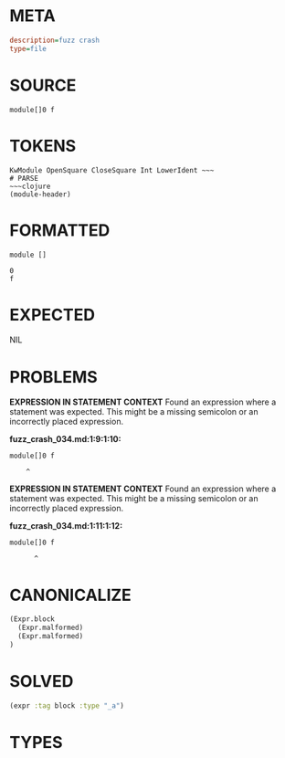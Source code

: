 # META
~~~ini
description=fuzz crash
type=file
~~~
# SOURCE
~~~roc
module[]0 f
~~~
# TOKENS
~~~text
KwModule OpenSquare CloseSquare Int LowerIdent ~~~
# PARSE
~~~clojure
(module-header)
~~~
# FORMATTED
~~~roc
module []

0
f
~~~
# EXPECTED
NIL
# PROBLEMS
**EXPRESSION IN STATEMENT CONTEXT**
Found an expression where a statement was expected.
This might be a missing semicolon or an incorrectly placed expression.

**fuzz_crash_034.md:1:9:1:10:**
```roc
module[]0 f
```
        ^


**EXPRESSION IN STATEMENT CONTEXT**
Found an expression where a statement was expected.
This might be a missing semicolon or an incorrectly placed expression.

**fuzz_crash_034.md:1:11:1:12:**
```roc
module[]0 f
```
          ^


# CANONICALIZE
~~~clojure
(Expr.block
  (Expr.malformed)
  (Expr.malformed)
)
~~~
# SOLVED
~~~clojure
(expr :tag block :type "_a")
~~~
# TYPES
~~~roc
~~~
